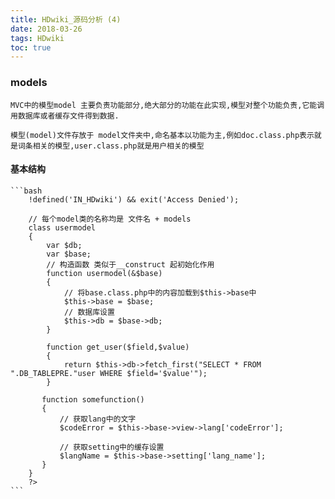 ```yaml
---
title: HDwiki_源码分析 (4)
date: 2018-03-26
tags: HDwiki
toc: true
---
```


### models
    MVC中的模型model 主要负责功能部分,绝大部分的功能在此实现,模型对整个功能负责,它能调用数据库或者缓存文件得到数据.

    模型(model)文件存放于 model文件夹中,命名基本以功能为主,例如doc.class.php表示就是词条相关的模型,user.class.php就是用户相关的模型

<!-- more -->

#### 基本结构
    ```bash
        !defined('IN_HDwiki') && exit('Access Denied');

        // 每个model类的名称均是 文件名 + models
        class usermodel 
        {
            var $db;
            var $base;
            // 构造函数 类似于__construct 起初始化作用
            function usermodel(&$base) 
            {
                // 将base.class.php中的内容加载到$this->base中
                $this->base = $base;
                // 数据库设置
                $this->db = $base->db;
            }

            function get_user($field,$value)
            {
                return $this->db->fetch_first("SELECT * FROM ".DB_TABLEPRE."user WHERE $field='$value'");
            }

           function somefunction() 
           {
               // 获取lang中的文字
               $codeError = $this->base->view->lang['codeError'];

               // 获取setting中的缓存设置
               $langName = $this->base->setting['lang_name'];
           }
        }
        ?>
    ```